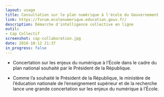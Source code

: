```yaml
---
layout: usage
title: Consultation sur le plan numérique à l'école du Gouvernement
link: https://forum.ecolenumerique.education.gouv.fr/
description: Démarche d'intelligence collective en ligne
outil:
- Cap Collectif
screenshot: cap-collaboration.jpg
date: 2016-10-12 21:37
in_progress: false
---
```



* Concertation sur les enjeux du numérique à l’École dans le cadre du plan national souhaité par le Président de la République.

* Comme l’a souhaité le Président de la République, le ministère de l’éducation nationale de l’enseignement supérieur et de la recherche lance une grande concertation sur les enjeux du numérique à l’École.


 